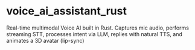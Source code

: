 # voice_ai_assistant_rust
Real-time multimodal Voice AI built in Rust. Captures mic audio, performs streaming STT, processes intent via LLM, replies with natural TTS, and animates a 3D avatar (lip-sync)
